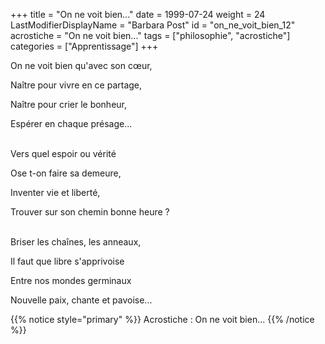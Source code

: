 +++
title = "On ne voit bien..."
date = 1999-07-24
weight = 24
LastModifierDisplayName = "Barbara Post"
id = "on_ne_voit_bien_12"
acrostiche = "On ne voit bien..."
tags = ["philosophie", "acrostiche"]
categories = ["Apprentissage"]
+++

On ne voit bien qu'avec son cœur,

Naître pour vivre en ce partage,

Naître pour crier le bonheur,

Espérer en chaque présage...

 \
Vers quel espoir ou vérité

Ose t-on faire sa demeure,

Inventer vie et liberté,

Trouver sur son chemin bonne heure ?

 \
Briser les chaînes, les anneaux,

Il faut que libre s'apprivoise

Entre nos mondes germinaux

Nouvelle paix, chante et pavoise...

{{% notice style="primary" %}}
Acrostiche : On ne voit bien...
{{% /notice %}}
